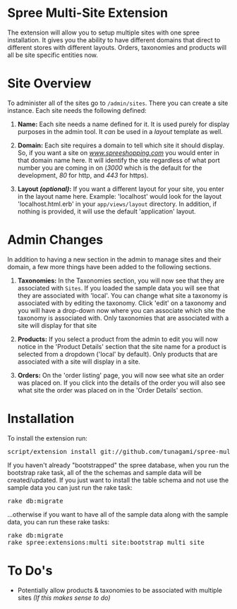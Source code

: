 # Spree Multi-Site Extension

The extension will allow you to setup multiple sites with one spree installation.  It gives you the ability to have different domains that direct to different stores with different layouts.  Orders, taxonomies and products will all be site specific entities now.

# Site Overview

To administer all of the sites go to `/admin/sites`.  There you can create a site instance.  Each site needs the following defined:

1. **Name:** Each site needs a name defined for it.  It is used purely for display purposes in the admin tool.  It _can_ be used in a _layout_ template as well.

2. **Domain:** Each site requires a domain to tell which site it should display.  So, if you want a site on _www.spreeshopping.com_ you would enter in that domain name here.  It will identify the site regardless of what port number you are coming in on (_3000_ which is the default for the development, _80_ for http, and _443_ for https).

3. **Layout _(optional)_:** If you want a different layout for your site, you enter in the layout name here.  Example: 'localhost' would look for the layout 'localhost.html.erb' in your `app/views/layout` directory.  In addition, if nothing is provided, it will use the default 'application' layout.

# Admin Changes
In addition to having a new section in the admin to manage sites and their domain, a few more things have been added to the following sections.

1. **Taxonomies:** In the Taxonomies section, you will now see that they are associated with `Sites`.  If you loaded the sample data you will see that they are associated with 'local'.  You can change what site a taxonomy is associated with by editing the taxonomy.  Click 'edit' on a taxonomy and you will have a drop-down now where you can associate which site the taxonomy is associated with.  Only taxonomies that are associated with a site will display for that site

2. **Products:** If you select a product from the admin to edit you will now notice in the 'Product Details' section that the site name for a product is selected from a dropdown ('local' by default).  Only products that are associated with a site will display in a site.

3. **Orders:** On the 'order listing' page, you will now see what site an order was placed on.  If you click into the details of the order you will also see what site the order was placed on in the 'Order Details' section.

# Installation

To install the extension run:
<pre>
script/extension install git://github.com/tunagami/spree-multi-site.git
</pre>

If you haven't already "bootstrapped" the spree database, when you run the bootstrap rake task, all of the the schemas and sample data will be created/updated.  If you just want to install the table schema and not use the sample data you can just run the rake task:
<pre>
rake db:migrate
</pre>
...otherwise if you want to have all of the sample data along with the sample data, you can run these rake tasks:
<pre>
rake db:migrate
rake spree:extensions:multi_site:bootstrap_multi_site
</pre>

# To Do's
+ Potentially allow products & taxonomies to be associated with multiple sites _(If this makes sense to do)_ 